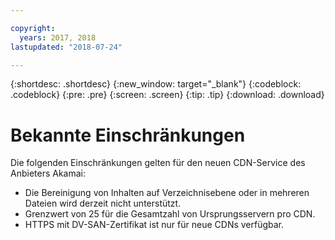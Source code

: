 ```yaml
---

copyright:
  years: 2017, 2018
lastupdated: "2018-07-24"

---
```


{:shortdesc: .shortdesc}
{:new_window: target="_blank"}
{:codeblock: .codeblock}
{:pre: .pre}
{:screen: .screen}
{:tip: .tip}
{:download: .download}

# Bekannte Einschränkungen

Die folgenden Einschränkungen gelten für den neuen CDN-Service des Anbieters Akamai:
* Die Bereinigung von Inhalten auf Verzeichnisebene oder in mehreren Dateien wird derzeit nicht unterstützt.
* Grenzwert von 25 für die Gesamtzahl von Ursprungsservern pro CDN.
* HTTPS mit DV-SAN-Zertifikat ist nur für neue CDNs verfügbar.
